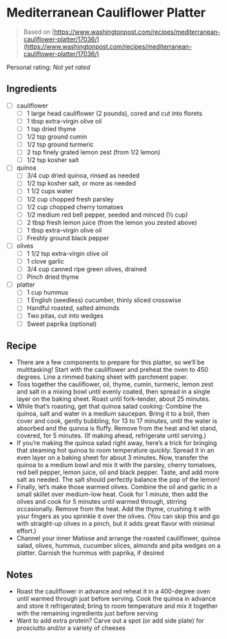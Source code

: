 <!-- Do not modify sections with "AUTO-*". They are updated by make.py -->

# Mediterranean Cauliflower Platter

> Based on [https://www.washingtonpost.com/recipes/mediterranean-cauliflower-platter/17036/](https://www.washingtonpost.com/recipes/mediterranean-cauliflower-platter/17036/)

<!-- rating=0; (User can specify rating on scale of 1-5) -->
<!-- AUTO-UserRating -->
Personal rating: *Not yet rated*
<!-- /AUTO-UserRating -->

<!-- TODO: Capture image for Mediterranean Cauliflower Platter -->

## Ingredients

* [ ] cauliflower
    * [ ] 1 large head cauliflower (2 pounds), cored and cut into florets
    * [ ] 1 tbsp extra-virgin olive oil
    * [ ] 1 tsp dried thyme
    * [ ] 1/2 tsp ground cumin
    * [ ] 1/2 tsp ground turmeric
    * [ ] 2 tsp finely grated lemon zest (from 1/2 lemon)
    * [ ] 1/2 tsp kosher salt
* [ ] quinoa
    * [ ] 3/4 cup dried quinoa, rinsed as needed
    * [ ] 1/2 tsp kosher salt, or more as needed
    * [ ] 1 1/2 cups water
    * [ ] 1/2 cup chopped fresh parsley
    * [ ] 1/2 cup chopped cherry tomatoes
    * [ ] 1/2 medium red bell pepper, seeded and minced (½ cup)
    * [ ] 2 tbsp fresh lemon juice (from the lemon you zested above)
    * [ ] 1 tbsp extra-virgin olive oil
    * [ ] Freshly ground black pepper
* [ ] olives
    * [ ] 1 1/2 tsp extra-virgin olive oil
    * [ ] 1 clove garlic
    * [ ] 3/4 cup canned ripe green olives, drained
    * [ ] Pinch dried thyme
* [ ] platter
    * [ ] 1 cup hummus
    * [ ] 1 English (seedless) cucumber, thinly sliced crosswise
    * [ ] Handful roasted, salted almonds
    * [ ] Two pitas, cut into wedges
    * [ ] Sweet paprika (optional)

## Recipe

* There are a few components to prepare for this platter, so we’ll be multitasking! Start with the cauliflower and preheat the oven to 450 degrees. Line a rimmed baking sheet with parchment paper.
* Toss together the cauliflower, oil, thyme, cumin, turmeric, lemon zest and salt in a mixing bowl until evenly coated, then spread in a single layer on the baking sheet. Roast until fork-tender, about 25 minutes.
* While that’s roasting, get that quinoa salad cooking: Combine the quinoa, salt and water in a medium saucepan. Bring it to a boil, then cover and cook, gently bubbling, for 13 to 17 minutes, until the water is absorbed and the quinoa is fluffy. Remove from the heat and let stand, covered, for 5 minutes. (If making ahead, refrigerate until serving.)
* If you’re making the quinoa salad right away, here’s a trick for bringing that steaming hot quinoa to room temperature quickly: Spread it in an even layer on a baking sheet for about 3 minutes. Now, transfer the quinoa to a medium bowl and mix it with the parsley, cherry tomatoes, red bell pepper, lemon juice, oil and black pepper. Taste, and add more salt as needed. The salt should perfectly balance the pop of the lemon!
* Finally, let’s make those warmed olives. Combine the oil and garlic in a small skillet over medium-low heat. Cook for 1 minute, then add the olives and cook for 5 minutes until warmed through, stirring occasionally. Remove from the heat. Add the thyme, crushing it with your fingers as you sprinkle it over the olives. (You can skip this and go with straight-up olives in a pinch, but it adds great flavor with minimal effort.)
* Channel your inner Matisse and arrange the roasted cauliflower, quinoa salad, olives, hummus, cucumber slices, almonds and pita wedges on a platter. Garnish the hummus with paprika, if desired

## Notes

* Roast the cauliflower in advance and reheat it in a 400-degree oven until warmed through just before serving. Cook the quinoa in advance and store it refrigerated; bring to room temperature and mix it together with the remaining ingredients just before serving
* Want to add extra protein? Carve out a spot (or add side plate) for prosciutto and/or a variety of cheeses
